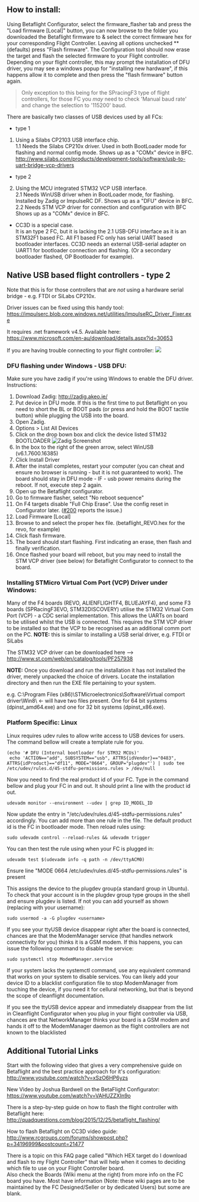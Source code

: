 ## How to install:

Using Betaflight Configurator, select the firmware_flasher tab and press the "Load firmware [Local]" button, you can now browse to the folder you downloaded the Betaflight firmware to & select the correct firmware hex for your corresponding Flight Controller. Leaving all options unchecked ** (defaults) press "Flash firmware".  The Configuration tool should now erase the target and flash the selected firmware to your Flight controller. Depending on your flight controller, this may prompt the installation of DFU driver, you may see a windows popup for "installing new hardware", if this happens allow it to complete and then press the "flash firmware" button again.

> Only exception to this being for the SPracingF3 type of flight controllers, for those FC you *may* need to check 'Manual baud rate' and change the selection to '115200' baud.

There are basically two classes of USB devices used by all FCs:
- type 1   
1. Using a Silabs CP2103 USB interface chip.  
1.1 Needs the Silabs CP210x driver. Used in both BootLoader mode for flashing and normal config mode. Shows up as a "COMx" device in BFC.  
http://www.silabs.com/products/development-tools/software/usb-to-uart-bridge-vcp-drivers  

- type 2   
2. Using the MCU integrated STM32 VCP USB interface.  
2.1 Needs WinUSB driver when in BootLoader mode, for flashing. Installed by Zadig or ImpulseRC DF. Shows up as a "DFU" device in BFC.  
2.2 Needs STM VCP driver for connection and configuration with BFC Shows up as a "COMx" device in BFC.

- CC3D is a special case.  
It is an type 2 FC, but it is lacking the 2.1 USB-DFU interface as it is an STM32F1 based FC. All F1 based FC only has serial UART based bootloader interfaces. CC3D needs an external USB-serial adapter on UART1 for bootloader connection and flashing. (Or a secondary bootloader flashed, OP Bootloader for example).  

## Native USB based flight controllers - type 2
Note that this is for those controllers that are *not* using a hardware serial bridge - e.g. FTDI or SiLabs CP210x.

Driver issues can be fixed using this handy tool: https://impulserc.blob.core.windows.net/utilities/ImpulseRC_Driver_Fixer.exe

It requires .net framework v4.5. Available here: https://www.microsoft.com/en-au/download/details.aspx?id=30653

If you are having trouble connecting to your flight controller:
[![](https://img.youtube.com/vi/m4ygG6Y5zXI/0.jpg)](https://www.youtube.com/watch?v=m4ygG6Y5zXI)

### DFU flashing under Windows - USB DFU:
Make sure you have zadig if you're using Windows to enable the DFU driver. Instructions:

1. Download Zadig: http://zadig.akeo.ie/
1. Put device in DFU mode. If this is the first time to put Betaflight on you need to short the BL or BOOT pads (or press and hold the BOOT tactile button) while plugging the USB into the board.
1. Open Zadig.
1. Options > List All Devices
1. Click on the drop bown box and click the device listed STM32 BOOTLOADER
![Zadig Screenshot](https://raw.githubusercontent.com/rs2k/raceflight/raceflight/docs/assets/images/zadig-dfu.png)
1. In the box to the right of the green arrow, select WinUSB (v6.1.7600.16385)
1. Click Install Driver
1. After the install completes, restart your computer (you can cheat and ensure no browser is running - but it is not guaranteed to work). The board should stay in DFU mode - IF - usb power remains during the reboot. If not, execute step 2 again.
1. Open up the Betaflight configurator.
1. Go to firmware flasher, select "No reboot sequence"
1. On F4 targets disable "Full Chip Erase". Use the config reset in Configurator later. ([#200](https://github.com/betaflight/betaflight-configurator/issues/200) reports the issue.)
1. Load Firmware [Local]
1. Browse to and select the proper hex file. (betaflight_REVO.hex for the revo, for example)
1. Click flash firmware.
1. The board should start flashing. First indicating an erase, then flash and finally verification.
1. Once flashed your board will reboot, but you may need to install the STM VCP driver (see below) for Betaflight Configurator to connect to the board.

### Installing STMicro Virtual Com Port (VCP) Driver under Windows:

Many of the F4 boards (REVO, ALIENFLIGHTF4, BLUEJAYF4), and some F3 boards (SPRacingF3EVO, STM32DISCOVERY) utilise the STM32 Virtual Com Port (VCP) - a CDC serial implementation. This allows the UARTs on board to be utilised whilst the USB is connected. This requires the STM VCP driver to be installed so that the VCP to be recognised as an additional comm port on the PC. 
**NOTE:** this is similar to installing a USB serial driver, e.g. FTDI or SiLabs

The STM32 VCP driver can be downloaded here --> http://www.st.com/web/en/catalog/tools/PF257938

**NOTE:** Once you download and run the installation it has not installed the driver, merely unpacked the choice of drivers. Locate the installation directory and then run the EXE file pertaining to your system.

e.g. C:\Program Files (x86)\STMicroelectronics\Software\Virtual comport driver\Win8\ <- will have two files present. One for 64 bit systems (dpinst_amd64.exe) and one for 32 bit systems (dpinst_x86.exe).

### Platform Specific: Linux

Linux requires udev rules to allow write access to USB devices for users. The command bellow will create a template rule for you.

    (echo '# DFU (Internal bootloader for STM32 MCUs)'
     echo 'ACTION=="add", SUBSYSTEM=="usb", ATTRS{idVendor}=="0483", ATTRS{idProduct}=="df11", MODE="0664", GROUP="plugdev"') | sudo tee /etc/udev/rules.d/45-stdfu-permissions.rules > /dev/null

Now you need to find the real product id of your FC. Type in the command bellow and plug your FC in and out. It should print a line with the product id out.

    udevadm monitor --environment --udev | grep ID_MODEL_ID

Now update the entry in "/etc/udev/rules.d/45-stdfu-permissions.rules" accordingly. You can add more than one rule in the file. The default product id is the FC in bootloader mode. Then reload rules using:

    sudo udevadm control --reload-rules && udevadm trigger

You can then test the rule using when your FC is plugged in:

    udevadm test $(udevadm info -q path -n /dev/ttyACM0)

Ensure line "MODE 0664 /etc/udev/rules.d/45-stdfu-permissions.rules" is present

This assigns the device to the plugdev group(a standard group in Ubuntu). To check that your account is in the plugdev group type groups in the shell and ensure plugdev is listed. If not you can add yourself as shown (replacing <username> with your username):

    sudo usermod -a -G plugdev <username>

If you see your ttyUSB device disappear right after the board is connected, chances are that the ModemManager service (that handles network connectivity for you) thinks it is a GSM modem. If this happens, you can issue the following command to disable the service:

    sudo systemctl stop ModemManager.service

If your system lacks the systemctl command, use any equivalent command that works on your system to disable services. You can likely add your device ID to a blacklist configuration file to stop ModemManager from touching the device, if you need it for cellural networking, but that is beyond the scope of cleanflight documentation.

If you see the ttyUSB device appear and immediately disappear from the list in Cleanflight Configurator when you plug in your flight controller via USB, chances are that NetworkManager thinks your board is a GSM modem and hands it off to the ModemManager daemon as the flight controllers are not known to the blacklisted

## Additional Tutorial Links
Start with the following video that gives a very comprehensive guide on Betaflight and the best practice approach for it's configuration:
http://www.youtube.com/watch?v=xSzO6HP6yzs

New Video by Joshua Bardwell on the BetaFlight Configurator: 
https://www.youtube.com/watch?v=VAHUZZXIn9o

There is a step-by-step guide on how to flash the flight controller with Betaflight here: http://quadquestions.com/blog/2015/12/25/betaflight_flashing/

How to flash Betaflight on CC3D video guide:
http://www.rcgroups.com/forums/showpost.php?p=34196999&postcount=21477

There is a topic on this FAQ page called "Which HEX target do I download and flash to my Flight Controller" that will help when it comes to deciding which file to use on your Flight Controller board.  
Also check the Boards (Wiki menu at the right) from more info on the FC board you have. Most have information (Note: these wiki pages are to be maintained by the FC Designed/Seller or by dedicated Users) but some are blank.